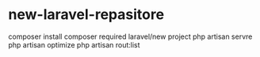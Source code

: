 # new-laravel-repasitore
composer install
composer required laravel/new project
php artisan servre
php artisan optimize
php artisan rout:list

